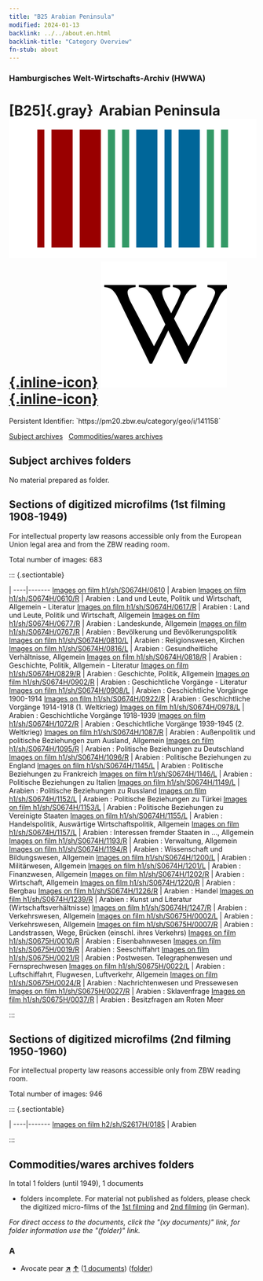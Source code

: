 ```yaml
---
title: "B25 Arabian Peninsula"
modified: 2024-01-13
backlink: ../../about.en.html
backlink-title: "Category Overview"
fn-stub: about
---
```


### Hamburgisches Welt-Wirtschafts-Archiv (HWWA)

# [B25]{.gray}&#8201; Arabian Peninsula &#160; [![Wikidata](/images/Wikidata-logo.svg "Wikidata"){.inline-icon}](http://www.wikidata.org/entity/Q31945) [![Wikipedia](/images/Wikipedia-W.svg "Wikipedia"){.inline-icon}](https://en.wikipedia.org/wiki/Arabian_Peninsula)

<div class="hint">Persistent Identifier: `https://pm20.zbw.eu/category/geo/i/141158`</div>





[Subject archives](#subject-archives-folders) &#160; [Commodities/wares archives](#commoditieswares-archives-folders)




## Subject archives folders








No material prepared as folder.



<a id="filmsections" />

## Sections of digitized microfilms (1st filming 1908-1949)

<p>For intellectual property law reasons accessible only from the European Union legal area and from the ZBW reading room.</p>



<p>Total number of images: 683</p>




::: {.sectiontable}

 | 
----|-------
<a class="btn" href="https://pm20.zbw.eu/film/h1/sh/S0674H/0610" rel="nofollow">Images on film h1/sh/S0674H/0610</a> | Arabien
<a class="btn" href="https://pm20.zbw.eu/film/h1/sh/S0674H/0610/R" rel="nofollow">Images on film h1/sh/S0674H/0610/R</a> | Arabien : Land und Leute, Politik und Wirtschaft, Allgemein - Literatur
<a class="btn" href="https://pm20.zbw.eu/film/h1/sh/S0674H/0617/R" rel="nofollow">Images on film h1/sh/S0674H/0617/R</a> | Arabien : Land und Leute, Politik und Wirtschaft, Allgemein
<a class="btn" href="https://pm20.zbw.eu/film/h1/sh/S0674H/0677/R" rel="nofollow">Images on film h1/sh/S0674H/0677/R</a> | Arabien : Landeskunde, Allgemein
<a class="btn" href="https://pm20.zbw.eu/film/h1/sh/S0674H/0767/R" rel="nofollow">Images on film h1/sh/S0674H/0767/R</a> | Arabien : Bevölkerung und Bevölkerungspolitik
<a class="btn" href="https://pm20.zbw.eu/film/h1/sh/S0674H/0810/L" rel="nofollow">Images on film h1/sh/S0674H/0810/L</a> | Arabien : Religionswesen, Kirchen
<a class="btn" href="https://pm20.zbw.eu/film/h1/sh/S0674H/0816/L" rel="nofollow">Images on film h1/sh/S0674H/0816/L</a> | Arabien : Gesundheitliche Verhältnisse, Allgemein
<a class="btn" href="https://pm20.zbw.eu/film/h1/sh/S0674H/0818/R" rel="nofollow">Images on film h1/sh/S0674H/0818/R</a> | Arabien : Geschichte, Politik, Allgemein - Literatur
<a class="btn" href="https://pm20.zbw.eu/film/h1/sh/S0674H/0829/R" rel="nofollow">Images on film h1/sh/S0674H/0829/R</a> | Arabien : Geschichte, Politik, Allgemein
<a class="btn" href="https://pm20.zbw.eu/film/h1/sh/S0674H/0902/R" rel="nofollow">Images on film h1/sh/S0674H/0902/R</a> | Arabien : Geschichtliche Vorgänge - Literatur
<a class="btn" href="https://pm20.zbw.eu/film/h1/sh/S0674H/0908/L" rel="nofollow">Images on film h1/sh/S0674H/0908/L</a> | Arabien : Geschichtliche Vorgänge 1900-1914
<a class="btn" href="https://pm20.zbw.eu/film/h1/sh/S0674H/0922/R" rel="nofollow">Images on film h1/sh/S0674H/0922/R</a> | Arabien : Geschichtliche Vorgänge 1914-1918 (1. Weltkrieg)
<a class="btn" href="https://pm20.zbw.eu/film/h1/sh/S0674H/0978/L" rel="nofollow">Images on film h1/sh/S0674H/0978/L</a> | Arabien : Geschichtliche Vorgänge 1918-1939
<a class="btn" href="https://pm20.zbw.eu/film/h1/sh/S0674H/1072/R" rel="nofollow">Images on film h1/sh/S0674H/1072/R</a> | Arabien : Geschichtliche Vorgänge 1939-1945 (2. Weltkrieg)
<a class="btn" href="https://pm20.zbw.eu/film/h1/sh/S0674H/1087/R" rel="nofollow">Images on film h1/sh/S0674H/1087/R</a> | Arabien : Außenpolitik und politische Beziehungen zum Ausland, Allgemein
<a class="btn" href="https://pm20.zbw.eu/film/h1/sh/S0674H/1095/R" rel="nofollow">Images on film h1/sh/S0674H/1095/R</a> | Arabien : Politische Beziehungen zu Deutschland
<a class="btn" href="https://pm20.zbw.eu/film/h1/sh/S0674H/1096/R" rel="nofollow">Images on film h1/sh/S0674H/1096/R</a> | Arabien : Politische Beziehungen zu England
<a class="btn" href="https://pm20.zbw.eu/film/h1/sh/S0674H/1145/L" rel="nofollow">Images on film h1/sh/S0674H/1145/L</a> | Arabien : Politische Beziehungen zu Frankreich
<a class="btn" href="https://pm20.zbw.eu/film/h1/sh/S0674H/1146/L" rel="nofollow">Images on film h1/sh/S0674H/1146/L</a> | Arabien : Politische Beziehungen zu Italien
<a class="btn" href="https://pm20.zbw.eu/film/h1/sh/S0674H/1149/L" rel="nofollow">Images on film h1/sh/S0674H/1149/L</a> | Arabien : Politische Beziehungen zu Russland
<a class="btn" href="https://pm20.zbw.eu/film/h1/sh/S0674H/1152/L" rel="nofollow">Images on film h1/sh/S0674H/1152/L</a> | Arabien : Politische Beziehungen zu Türkei
<a class="btn" href="https://pm20.zbw.eu/film/h1/sh/S0674H/1153/L" rel="nofollow">Images on film h1/sh/S0674H/1153/L</a> | Arabien : Politische Beziehungen zu Vereinigte Staaten
<a class="btn" href="https://pm20.zbw.eu/film/h1/sh/S0674H/1155/L" rel="nofollow">Images on film h1/sh/S0674H/1155/L</a> | Arabien : Handelspolitik, Auswärtige Wirtschaftspolitik, Allgemein
<a class="btn" href="https://pm20.zbw.eu/film/h1/sh/S0674H/1157/L" rel="nofollow">Images on film h1/sh/S0674H/1157/L</a> | Arabien : Interessen fremder Staaten in ..., Allgemein
<a class="btn" href="https://pm20.zbw.eu/film/h1/sh/S0674H/1193/R" rel="nofollow">Images on film h1/sh/S0674H/1193/R</a> | Arabien : Verwaltung, Allgemein
<a class="btn" href="https://pm20.zbw.eu/film/h1/sh/S0674H/1194/R" rel="nofollow">Images on film h1/sh/S0674H/1194/R</a> | Arabien : Wissenschaft und Bildungswesen, Allgemein
<a class="btn" href="https://pm20.zbw.eu/film/h1/sh/S0674H/1200/L" rel="nofollow">Images on film h1/sh/S0674H/1200/L</a> | Arabien : Militärwesen, Allgemein
<a class="btn" href="https://pm20.zbw.eu/film/h1/sh/S0674H/1201/L" rel="nofollow">Images on film h1/sh/S0674H/1201/L</a> | Arabien : Finanzwesen, Allgemein
<a class="btn" href="https://pm20.zbw.eu/film/h1/sh/S0674H/1202/R" rel="nofollow">Images on film h1/sh/S0674H/1202/R</a> | Arabien : Wirtschaft, Allgemein
<a class="btn" href="https://pm20.zbw.eu/film/h1/sh/S0674H/1220/R" rel="nofollow">Images on film h1/sh/S0674H/1220/R</a> | Arabien : Bergbau
<a class="btn" href="https://pm20.zbw.eu/film/h1/sh/S0674H/1226/R" rel="nofollow">Images on film h1/sh/S0674H/1226/R</a> | Arabien : Handel
<a class="btn" href="https://pm20.zbw.eu/film/h1/sh/S0674H/1239/R" rel="nofollow">Images on film h1/sh/S0674H/1239/R</a> | Arabien : Kunst und Literatur (Wirtschaftsverhältnisse)
<a class="btn" href="https://pm20.zbw.eu/film/h1/sh/S0674H/1247/R" rel="nofollow">Images on film h1/sh/S0674H/1247/R</a> | Arabien : Verkehrswesen, Allgemein
<a class="btn" href="https://pm20.zbw.eu/film/h1/sh/S0675H/0002/L" rel="nofollow">Images on film h1/sh/S0675H/0002/L</a> | Arabien : Verkehrswesen, Allgemein
<a class="btn" href="https://pm20.zbw.eu/film/h1/sh/S0675H/0007/R" rel="nofollow">Images on film h1/sh/S0675H/0007/R</a> | Arabien : Landstrassen, Wege, Brücken (einschl. ihres Verkehrs)
<a class="btn" href="https://pm20.zbw.eu/film/h1/sh/S0675H/0010/R" rel="nofollow">Images on film h1/sh/S0675H/0010/R</a> | Arabien : Eisenbahnwesen
<a class="btn" href="https://pm20.zbw.eu/film/h1/sh/S0675H/0019/R" rel="nofollow">Images on film h1/sh/S0675H/0019/R</a> | Arabien : Seeschiffahrt
<a class="btn" href="https://pm20.zbw.eu/film/h1/sh/S0675H/0021/R" rel="nofollow">Images on film h1/sh/S0675H/0021/R</a> | Arabien : Postwesen. Telegraphenwesen und Fernsprechwesen
<a class="btn" href="https://pm20.zbw.eu/film/h1/sh/S0675H/0022/L" rel="nofollow">Images on film h1/sh/S0675H/0022/L</a> | Arabien : Luftschiffahrt, Flugwesen, Luftverkehr, Allgemein
<a class="btn" href="https://pm20.zbw.eu/film/h1/sh/S0675H/0024/R" rel="nofollow">Images on film h1/sh/S0675H/0024/R</a> | Arabien : Nachrichtenwesen und Pressewesen
<a class="btn" href="https://pm20.zbw.eu/film/h1/sh/S0675H/0027/R" rel="nofollow">Images on film h1/sh/S0675H/0027/R</a> | Arabien : Sklavenfrage
<a class="btn" href="https://pm20.zbw.eu/film/h1/sh/S0675H/0037/R" rel="nofollow">Images on film h1/sh/S0675H/0037/R</a> | Arabien : Besitzfragen am Roten Meer


:::




## Sections of digitized microfilms (2nd filming 1950-1960)

<p>For intellectual property law reasons accessible only from ZBW reading room.</p>



<p>Total number of images: 946</p>




::: {.sectiontable}

 | 
----|-------
<a class="btn" href="https://pm20.zbw.eu/film/h2/sh/S2617H/0185" rel="nofollow">Images on film h2/sh/S2617H/0185</a> | Arabien


:::














## Commodities/wares archives folders











In total 1 folders (until 1949), 1 documents
- folders incomplete.  For material not published as folders, please check the
digitized micro-films of the [1st filming](/film/h1_wa.de.html) and [2nd
filming](/film/h2_wa.de.html) (in German).

_For direct access to the documents, click the "(xy documents)" link, for folder information use the "(folder)" link._



### A

- Avocate pear [**&nearr;**](../../../ware/i/142021/about.en.html "Avocate pear (xXX all over the world)") [**&uarr;**](../../../ware/about.en.html#PLW04-Ob02 "Ware category system") (<a href="https://pm20.zbw.eu/iiifview/folder/wa/142021,141158" title="about: Avocate pear : Arabian Peninsula" target="_blank">1 documents</a>) ([folder](../../../../folder/wa/1420xx/142021/1411xx/141158/about.en.html))




